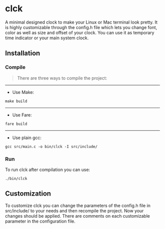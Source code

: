 # clck
A minimal designed clock to make your Linux or Mac terminal look pretty. It is highly customizable through the config.h file which lets you change font, color as well as size and offset of your clock. You can use it as temporary time indicator or your main system clock.

## Installation
### Compile
> There are three ways to compile the project:
---
- Use Make:
```
make build
```
---
- Use Fare:
```
fare build
```
---
- Use plain gcc:
```
gcc src/main.c -o bin/clck -I src/include/
```
### Run
To run clck after compilation you can use:
```
./bin/clck
```

## Customization
To customize clck you can change the parameters of the config.h file in src/include/ to your needs and then recompile the project. Now your changes should be applied. There are comments on each customizable parameter in the configuration file.
